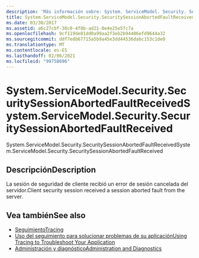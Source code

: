 ```yaml
---
description: 'Más información sobre: System. ServiceModel. Security. SecuritySessionAbortedFaultReceived'
title: System.ServiceModel.Security.SecuritySessionAbortedFaultReceived
ms.date: 03/30/2017
ms.assetid: a6c27cbf-30c0-4f8b-ad21-0e4e25e5fc7a
ms.openlocfilehash: 9cf119de81dd0a99aa2f3eb2b94406efd9644a32
ms.sourcegitcommit: ddf7edb67715a5b9a45e3dd44536dabc153c1de0
ms.translationtype: MT
ms.contentlocale: es-ES
ms.lasthandoff: 02/06/2021
ms.locfileid: "99758696"
---
```

# <a name="systemservicemodelsecuritysecuritysessionabortedfaultreceived"></a><span data-ttu-id="cced8-103">System.ServiceModel.Security.SecuritySessionAbortedFaultReceived</span><span class="sxs-lookup"><span data-stu-id="cced8-103">System.ServiceModel.Security.SecuritySessionAbortedFaultReceived</span></span>

<span data-ttu-id="cced8-104">System.ServiceModel.Security.SecuritySessionAbortedFaultReceived</span><span class="sxs-lookup"><span data-stu-id="cced8-104">System.ServiceModel.Security.SecuritySessionAbortedFaultReceived</span></span>  
  
## <a name="description"></a><span data-ttu-id="cced8-105">Descripción</span><span class="sxs-lookup"><span data-stu-id="cced8-105">Description</span></span>  

 <span data-ttu-id="cced8-106">La sesión de seguridad de cliente recibió un error de sesión cancelada del servidor.</span><span class="sxs-lookup"><span data-stu-id="cced8-106">Client security session received a session aborted fault from the server.</span></span>  
  
## <a name="see-also"></a><span data-ttu-id="cced8-107">Vea también</span><span class="sxs-lookup"><span data-stu-id="cced8-107">See also</span></span>

- [<span data-ttu-id="cced8-108">Seguimiento</span><span class="sxs-lookup"><span data-stu-id="cced8-108">Tracing</span></span>](index.md)
- [<span data-ttu-id="cced8-109">Uso del seguimiento para solucionar problemas de su aplicación</span><span class="sxs-lookup"><span data-stu-id="cced8-109">Using Tracing to Troubleshoot Your Application</span></span>](using-tracing-to-troubleshoot-your-application.md)
- [<span data-ttu-id="cced8-110">Administración y diagnóstico</span><span class="sxs-lookup"><span data-stu-id="cced8-110">Administration and Diagnostics</span></span>](../index.md)

